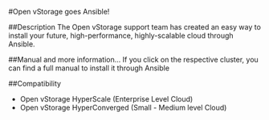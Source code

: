 #Open vStorage goes Ansible!

##Description
The Open vStorage support team has created an easy way to install your future, high-performance, highly-scalable cloud through Ansible. 

##Manual and more information...
If you click on the respective cluster, you can find a full manual to install it through Ansible

##Compatibility
* Open vStorage HyperScale (Enterprise Level Cloud)
* Open vStorage HyperConverged (Small - Medium level Cloud)
